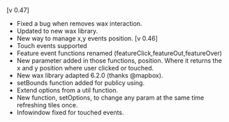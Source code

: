[v 0.47]
- Fixed a bug when removes wax interaction.
- Updated to new wax library.
- New way to manage x,y events position.
[v 0.46]
- Touch events supported
- Feature event functions renamed (featureClick,featureOut,featureOver)
- New parameter added in those functions, position. Where it returns the x and y position where user clicked or touched.
- New wax library adapted 6.2.0 (thanks @mapbox).
- setBounds function added for publicy using.
- Extend options from a util function.
- New function, setOptions, to change any param at the same time refreshing tiles once.
- Infowindow fixed for touched events.